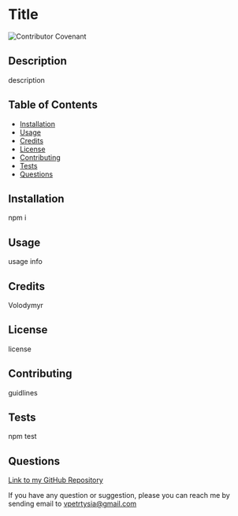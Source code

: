 # Title
  ![Contributor Covenant](https://img.shields.io/badge/license-GPL-brightgreen)

  ## Description 
  description

  ## Table of Contents 
  * [Installation](#installation)
  * [Usage](#usage)
  * [Credits](#credits)
  * [License](#license)
  * [Contributing](#contributing)
  * [Tests](#tests)
  * [Questions](#questions)

  ## Installation
  npm i
  ## Usage 
  usage info
  ## Credits
  Volodymyr
  ## License
  license
  ## Contributing
  guidlines
  ## Tests
  npm test
  ## Questions
  [Link to my GitHub Repository ]( https://github.com/Volodya1989)  

  If you have any question or suggestion, please you can reach me by sending email to vpetrtysia@gmail.com

